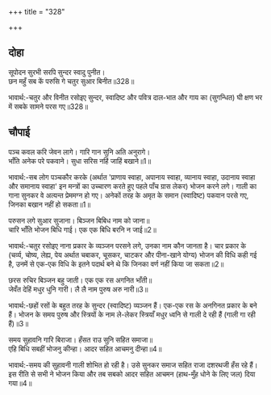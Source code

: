 +++
title = "328"

+++
## दोहा
सूपोदन सुरभी सरपि सुन्दर स्वादु पुनीत।  
छन महुँ सब कें परुसि गे चतुर सुआर बिनीत॥328॥  

भावार्थ:-चतुर और विनीत रसोइए सुन्दर, स्वादिष्ट और पवित्र दाल-भात और गाय का (सुगन्धित) घी क्षण भर में सबके सामने परस गए॥328॥  




## चौपाई
पञ्च कवल करि जेवन लागे। गारि गान सुनि अति अनुरागे।  
भाँति अनेक परे पकवाने। सुधा सरिस नहिं जाहिं बखाने॥1॥  

भावार्थ:-सब लोग पञ्चकौर करके (अर्थात 'प्राणाय स्वाहा, अपानाय स्वाहा, व्यानाय स्वाहा, उदानाय स्वाहा और समानाय स्वाहा' इन मन्त्रों का उच्चारण करते हुए पहले पाँच ग्रास लेकर) भोजन करने लगे। गाली का गाना सुनकर वे अत्यन्त प्रेममग्न हो गए। अनेकों तरह के अमृत के समान (स्वादिष्ट) पकवान परसे गए, जिनका बखान नहीं हो सकता॥1॥  

परुसन लगे सुआर सुजाना। बिञ्जन बिबिध नाम को जाना॥  
चारि भाँति भोजन बिधि गाई। एक एक बिधि बरनि न जाई॥2॥  

भावार्थ:-चतुर रसोइए नाना प्रकार के व्यञ्जन परसने लगे, उनका नाम कौन जानता है। चार प्रकार के (चर्व्य, चोष्य, लेह्य, पेय अर्थात चबाकर, चूसकर, चाटकर और पीना-खाने योग्य) भोजन की विधि कही गई है, उनमें से एक-एक विधि के इतने पदार्थ बने थे कि जिनका वर्ण नहीं किया जा सकता॥2॥  

छरस रुचिर बिञ्जन बहु जाती। एक एक रस अगनित भाँती॥  
जेवँत देहिं मधुर धुनि गारी। लै लै नाम पुरुष अरु नारी॥3॥  

भावार्थ:-छहों रसों के बहुत तरह के सुन्दर (स्वादिष्ट) व्यञ्जन हैं। एक-एक रस के अनगिनत प्रकार के बने हैं। भोजन के समय पुरुष और स्त्रियों के नाम ले-लेकर स्त्रियाँ मधुर ध्वनि से गाली दे रही हैं (गाली गा रही हैं)॥3॥  

समय सुहावनि गारि बिराजा। हँसत राउ सुनि सहित समाजा॥  
एहि बिधि सबहीं भोजनु कीन्हा। आदर सहित आचमनु दीन्हा॥4॥  

भावार्थ:-समय की सुहावनी गाली शोभित हो रही है। उसे सुनकर समाज सहित राजा दशरथजी हँस रहे हैं। इस रीति से सभी ने भोजन किया और तब सबको आदर सहित आचमन (हाथ-मुँह धोने के लिए जल) दिया गया॥4॥  

